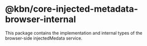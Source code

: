 # @kbn/core-injected-metadata-browser-internal

This package contains the implementation and internal types of the browser-side injectedMedata service.
